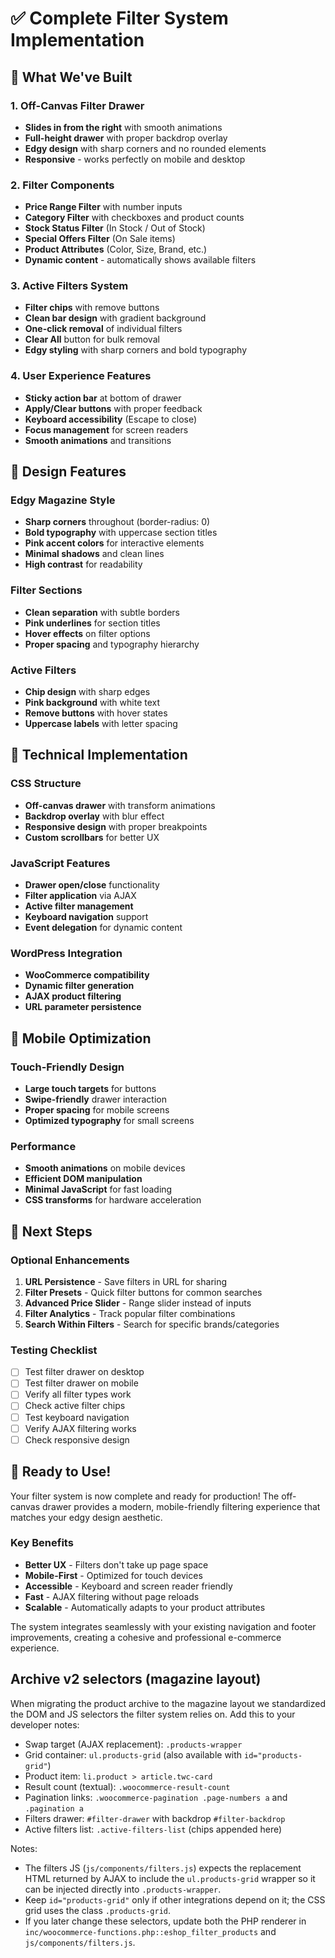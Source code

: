 # ✅ Complete Filter System Implementation

## 🎯 What We've Built

### 1. **Off-Canvas Filter Drawer**
- **Slides in from the right** with smooth animations
- **Full-height drawer** with proper backdrop overlay
- **Edgy design** with sharp corners and no rounded elements
- **Responsive** - works perfectly on mobile and desktop

### 2. **Filter Components**
- **Price Range Filter** with number inputs
- **Category Filter** with checkboxes and product counts
- **Stock Status Filter** (In Stock / Out of Stock)
- **Special Offers Filter** (On Sale items)
- **Product Attributes** (Color, Size, Brand, etc.)
- **Dynamic content** - automatically shows available filters

### 3. **Active Filters System**
- **Filter chips** with remove buttons
- **Clean bar design** with gradient background
- **One-click removal** of individual filters
- **Clear All** button for bulk removal
- **Edgy styling** with sharp corners and bold typography

### 4. **User Experience Features**
- **Sticky action bar** at bottom of drawer
- **Apply/Clear buttons** with proper feedback
- **Keyboard accessibility** (Escape to close)
- **Focus management** for screen readers
- **Smooth animations** and transitions

## 🎨 Design Features

### Edgy Magazine Style
- **Sharp corners** throughout (border-radius: 0)
- **Bold typography** with uppercase section titles
- **Pink accent colors** for interactive elements
- **Minimal shadows** and clean lines
- **High contrast** for readability

### Filter Sections
- **Clean separation** with subtle borders
- **Pink underlines** for section titles
- **Hover effects** on filter options
- **Proper spacing** and typography hierarchy

### Active Filters
- **Chip design** with sharp edges
- **Pink background** with white text
- **Remove buttons** with hover states
- **Uppercase labels** with letter spacing

## 🔧 Technical Implementation

### CSS Structure
- **Off-canvas drawer** with transform animations
- **Backdrop overlay** with blur effect
- **Responsive design** with proper breakpoints
- **Custom scrollbars** for better UX

### JavaScript Features
- **Drawer open/close** functionality
- **Filter application** via AJAX
- **Active filter management**
- **Keyboard navigation** support
- **Event delegation** for dynamic content

### WordPress Integration
- **WooCommerce compatibility**
- **Dynamic filter generation**
- **AJAX product filtering**
- **URL parameter persistence**

## 📱 Mobile Optimization

### Touch-Friendly Design
- **Large touch targets** for buttons
- **Swipe-friendly** drawer interaction
- **Proper spacing** for mobile screens
- **Optimized typography** for small screens

### Performance
- **Smooth animations** on mobile devices
- **Efficient DOM manipulation**
- **Minimal JavaScript** for fast loading
- **CSS transforms** for hardware acceleration

## 🚀 Next Steps

### Optional Enhancements
1. **URL Persistence** - Save filters in URL for sharing
2. **Filter Presets** - Quick filter buttons for common searches
3. **Advanced Price Slider** - Range slider instead of inputs
4. **Filter Analytics** - Track popular filter combinations
5. **Search Within Filters** - Search for specific brands/categories

### Testing Checklist
- [ ] Test filter drawer on desktop
- [ ] Test filter drawer on mobile
- [ ] Verify all filter types work
- [ ] Check active filter chips
- [ ] Test keyboard navigation
- [ ] Verify AJAX filtering works
- [ ] Check responsive design

## 🎉 Ready to Use!

Your filter system is now complete and ready for production! The off-canvas drawer provides a modern, mobile-friendly filtering experience that matches your edgy design aesthetic.

### Key Benefits
- **Better UX** - Filters don't take up page space
- **Mobile-First** - Optimized for touch devices
- **Accessible** - Keyboard and screen reader friendly
- **Fast** - AJAX filtering without page reloads
- **Scalable** - Automatically adapts to your product attributes

The system integrates seamlessly with your existing navigation and footer improvements, creating a cohesive and professional e-commerce experience.

## Archive v2 selectors (magazine layout)

When migrating the product archive to the magazine layout we standardized the DOM and JS selectors the filter system relies on. Add this to your developer notes:

- Swap target (AJAX replacement): `.products-wrapper`
- Grid container: `ul.products-grid` (also available with `id="products-grid"`)
- Product item: `li.product > article.twc-card`
- Result count (textual): `.woocommerce-result-count`
- Pagination links: `.woocommerce-pagination .page-numbers a` and `.pagination a`
- Filters drawer: `#filter-drawer` with backdrop `#filter-backdrop`
- Active filters list: `.active-filters-list` (chips appended here)

Notes:
- The filters JS (`js/components/filters.js`) expects the replacement HTML returned by AJAX to include the `ul.products-grid` wrapper so it can be injected directly into `.products-wrapper`.
- Keep `id="products-grid"` only if other integrations depend on it; the CSS grid uses the class `.products-grid`.
- If you later change these selectors, update both the PHP renderer in `inc/woocommerce-functions.php::eshop_filter_products` and `js/components/filters.js`.
